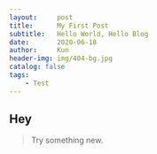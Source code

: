 ```yaml
---
layout:     post
title:      My First Post
subtitle:   Hello World, Hello Blog
date:       2020-06-18
author:     Kun
header-img: img/404-bg.jpg
catalog: false
tags:
    - Test
---
```


## Hey
>Try something new.
